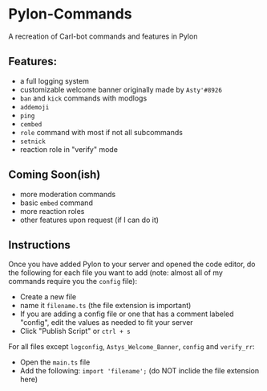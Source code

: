 # Pylon-Commands
A recreation of Carl-bot commands and features in Pylon
## Features:
- a full logging system
- customizable welcome banner originally made by `Asty'#8926`
- `ban` and `kick` commands with modlogs
- `addemoji`
- `ping`
- `cembed`
- `role` command with most if not all subcommands
- `setnick`
- reaction role in "verify" mode

## Coming Soon(ish)
- more moderation commands
- basic `embed` command
- more reaction roles
- other features upon request (if I can do it)

## Instructions
Once you have added Pylon to your server and opened the code editor, do the following for each file you want to add (note: almost all of my commands require you the `config` file):
- Create a new file
- name it `filename.ts` (the file extension is important)
- If you are adding a config file or one that has a comment labeled "config", edit the values as needed to fit your server
- Click "Publish Script" or `ctrl + s`

For all files except `logconfig`, `Astys_Welcome_Banner`, `config` and `verify_rr`:
- Open the `main.ts` file
- Add the following:
```import 'filename';```
(do NOT inclide the file extension here)
